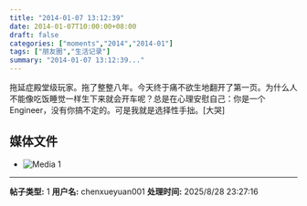 ```yaml
---
title: "2014-01-07 13:12:39"
date: 2014-01-07T10:00:00+08:00
draft: false
categories: ["moments","2014","2014-01"]
tags: ["朋友圈","生活记录"]
summary: "2014-01-07 13:12:39..."
---
```


拖延症殿堂级玩家。拖了整整八年。今天终于痛不欲生地翻开了第一页。为什么人不能像吃饭睡觉一样生下来就会开车呢？总是在心理安慰自己：你是一个Engineer，没有你搞不定的。可是我就是选择性手拙。[大哭]

## 媒体文件

- ![Media 1](/Moments/photos/2014-01-07/201401071312390.jpg)

---

**帖子类型:** 1
**用户名:** chenxueyuan001
**处理时间:** 2025/8/28 23:27:16